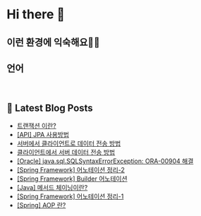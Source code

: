 # Hi there 👋

## 이런 환경에 익숙해요✍🏼

## 언어

<p>
  <img alt="" src= "https://img.shields.io/badge/JavaScript-F7DF1E?style=flat-square&logo=JavaScript&logoColor=white"/> 
  <img alt="" src= "https://img.shields.io/badge/TypeScript-black?logo=typescript&logoColor=blue"/>
</p>

## 📕 Latest Blog Posts

<ul><li><a href='https://o-ohi-code.tistory.com/44' target='_blank'>트랜잭션 이란?</a></li><li><a href='https://o-ohi-code.tistory.com/43' target='_blank'>[API] JPA 사용방법</a></li><li><a href='https://o-ohi-code.tistory.com/42' target='_blank'>서버에서 클라이언트로 데이터 전송 방법</a></li><li><a href='https://o-ohi-code.tistory.com/41' target='_blank'>클라이언트에서 서버 데이터 전송 방법</a></li><li><a href='https://o-ohi-code.tistory.com/40' target='_blank'>[Oracle] java.sql.SQLSyntaxErrorException: ORA-00904 해결</a></li><li><a href='https://o-ohi-code.tistory.com/39' target='_blank'>[Spring Framework] 어노테이션 정리-2</a></li><li><a href='https://o-ohi-code.tistory.com/38' target='_blank'>[Spring Framework] Builder 어노테이션</a></li><li><a href='https://o-ohi-code.tistory.com/37' target='_blank'>[Java] 메서드 체이닝이란?</a></li><li><a href='https://o-ohi-code.tistory.com/36' target='_blank'>[Spring Framework] 어노테이션 정리-1</a></li><li><a href='https://o-ohi-code.tistory.com/35' target='_blank'>[Spring] AOP 란?</a></li></ul>